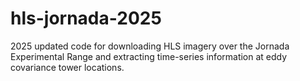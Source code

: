 # hls-jornada-2025
2025 updated code for downloading HLS imagery over the Jornada Experimental Range and extracting time-series information at eddy covariance tower locations.
